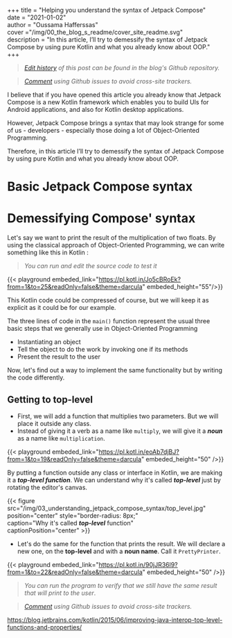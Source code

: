+++ title = "Helping you understand the syntax of Jetpack Compose"  
date = "2021-01-02"  
author = "Oussama Hafferssas"  
cover ="/img/00_the_blog_s_readme/cover_site_readme.svg"  
description = "In this article, I’ll try to demessify the syntax of Jetpack Compose by using pure Kotlin and what you already know about OOP."  
+++


>*[Edit history](https://github.com/hfrsoussama/oussamahaff_dev/commits/master/content/posts/00_the_blog_s_readme.md) of this post can be found in the blog's Github repository.*


>[*Comment*](https://github.com/hfrsoussama/oussamahaff_dev/issues/new/choose) *using Github issues to avoid cross-site trackers.*



I believe that if you have opened this article you already know that
Jetpack Compose is a new Kotlin framework which enables you to build UIs
for Android applications, and also for Kotlin desktop applications.

However, Jetpack Compose brings a syntax that may look strange for some
of us - developers - especially those doing a lot of Object-Oriented
Programming.

Therefore, in this article I’ll try to demessify the syntax of Jetpack
Compose by using pure Kotlin and what you already know about OOP.



# Basic Jetpack Compose syntax

# Demessifying Compose' syntax

Let's say we want to print the result of the multiplication of two
floats. By using the classical approach of Object-Oriented Programming,
we can write something like this in Kotlin :

> *You can run and edit the source code to test it*

{{< playground embeded_link="https://pl.kotl.in/Jo5cBRoEk?from=1&to=25&readOnly=false&theme=darcula" embeded_height="55"/>}}

This Kotlin code could be compressed of course, but we will keep it as
explicit as it could be for our example.

The three lines of code in the `main()` function represent the usual
three basic steps that we generally use in Object-Oriented Programming
- Instantiating an object
- Tell the object to do the work by invoking one if its methods
- Present the result to the user


Now, let's find out a way to implement the same functionality but by
writing the code differently.

## Getting to top-level
- First, we will add a function that multiplies two parameters. But we
  will place it outside any class.
- Instead of giving it a verb as a name like `multiply`, we will give it
  a ***noun*** as a name like `multiplication`.

{{< playground
embeded_link="https://pl.kotl.in/eoAb7djBJ?from=1&to=19&readOnly=false&theme=darcula"
embeded_height="50" />}}

By putting a function outside any class or interface in Kotlin, we are
making it a ***top-level function***. We can understand why it's called
***top-level*** just by rotating the editor's canvas.

{{< figure
src="/img/03_understanding_jetpack_compose_syntax/top_level.jpg"
position="center" style="border-radius: 8px;"  
caption="Why it's called ***top-level*** function"  
captionPosition="center" >}}


- Let's do the same for the function that prints the result. We will
  declare a new one, on the **top-level** and with a **noun name**. Call
  it `PrettyPrinter`.

{{< playground
embeded_link="https://pl.kotl.in/90jJR36l9?from=1&to=22&readOnly=false&theme=darcula"
embeded_height="50" />}}

> *You can run the program to verify that we still have the same result*
> *that will print to the user*.





> [*Comment*](https://github.com/hfrsoussama/oussamahaff_dev/issues/new/choose) *using Github issues to avoid cross-site trackers.*

https://blog.jetbrains.com/kotlin/2015/06/improving-java-interop-top-level-functions-and-properties/